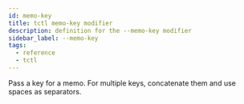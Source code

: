 ```yaml
---
id: memo-key
title: tctl memo-key modifier
description: definition for the --memo-key modifier
sidebar_label: --memo-key
tags:
  - reference
  - tctl
---
```


Pass a key for a memo.
For multiple keys, concatenate them and use spaces as separators.
